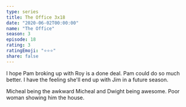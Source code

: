 ```yaml
---
type: series
title: The Office 3x18
date: "2020-06-02T00:00:00"
name: "The Office"
season: 3
episode: 18
rating: 3
ratingEmoji: "⭐️⭐️⭐️"
share: false
---
```


I hope Pam broking up with Roy is a done deal. Pam could do so much better. I have the feeling she'll end up with Jim in a future season.

Micheal being the awkward Micheal and Dwight being awesome. Poor woman showing him the house.
